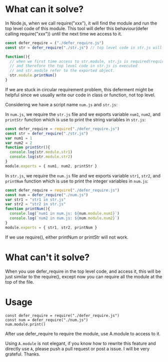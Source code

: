 # What can it solve?

In Node.js, when we call require("xxx"), it will find the module and run the top level code of this module. This tool will defer this behaviour(defer calling require("xxx")) until the next time we access to it. 

```javascript
const defer_require = ("./defer_require.js")
const str = defer_require("./str.js") // top level code in str.js will not be executed. 

function(){
  // when we first time access to str.module, str.js is required(require("./str.js") is called)
  // and therefore the top level code in str.js is executed
  // and str.module refer to the exported object. 
  str.module.printNum() 
}
```

If we are stuck in circular requirement problem, this deferment might be helpful since we usually write our code in class or function, not top level. 

Considering we have a script name `num.js` and `str.js`:

In `num.js`, we require the `str.js` file and we exports variable `num1`, `num2`, and `printStr` function which is use to print the string variables in `str.js`:
```javascript
const defer_require = require("./defer_require.js")
const str = defer_require("./str.js")
var num1 = 1
var num2 = 2
function printStr(){
  console.log(str.module.str1)
  console.log(str.module.str2)
}
module.exports = { num1, num2, printStr }
```

In `str.js`, we require the `num.js` file and we exports variable `str1`, `str2`, and `printNum` function which is use to print the integer variables in `num.js`:
```javascript
const defer_require = require("./defer_require.js")
const num = defer_require("./num.js")
var str1 = "str1 in str.js"
var str2 = "str2 in str.js"
function printNum(){
  console.log(`num1 in num.js: ${num.module.num1}`)
  console.log(`num2 in num.js: ${num.module.num2}`)
}
module.exports = { str1, str2, printNum }
```

If we use require(), either printNum or printStr will not work. 

# What can't it solve?

When you use defer_require in the top level code, and access it, this will be just similar to the require(), except now you can require all the module at the top of the file.

# Usage

```
const defer_require = require("./defer_require.js")
const num = defer_require("./num.js")
num.module.print()
```

After use defer_require to require the module, use A.module to access to it.

Using `A.module` is not elegant, if you know how to rewrite this feature and directly use `A`, please push a pull request or post a issue. I will be very grateful. Thanks.
